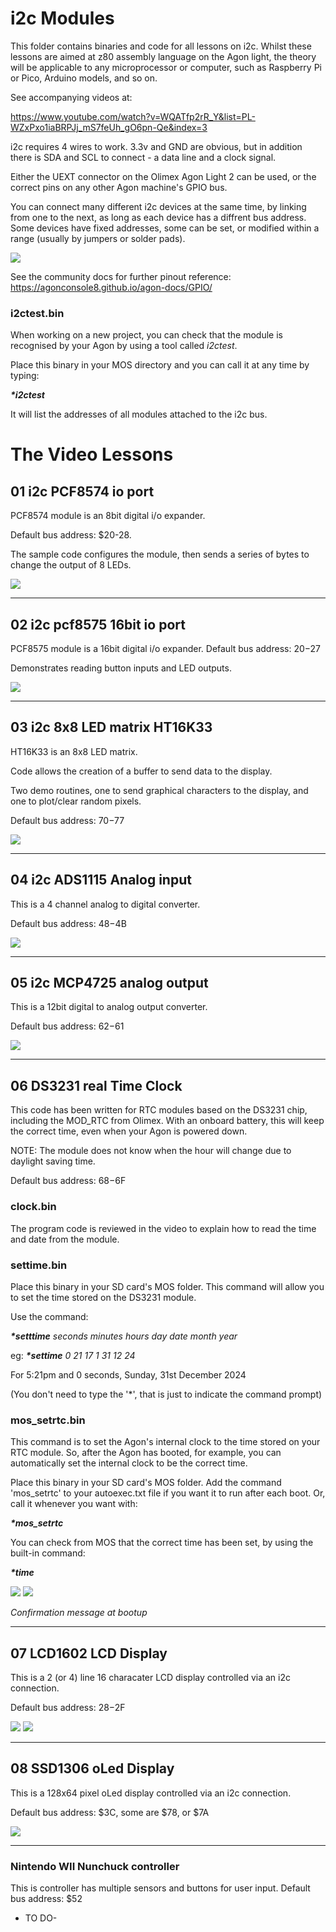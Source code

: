 # i2c Modules
This folder contains binaries and code for all lessons on i2c. Whilst these lessons are aimed at z80 assembly language on the Agon light, the theory will be applicable to any microprocessor or computer, such as Raspberry Pi or Pico, Arduino models, and so on.

See accompanying videos at:

https://www.youtube.com/watch?v=WQATfp2rR_Y&list=PL-WZxPxo1iaBRPJj_mS7feUh_gO6pn-Qe&index=3


i2c requires 4 wires to work. 3.3v and GND are obvious, but in addition there is SDA and SCL to connect - a data line and a clock signal.

Either the UEXT connector on the Olimex Agon Light 2 can be used, or the correct pins on any other Agon machine's GPIO bus.

You can connect many different i2c devices at the same time, by linking from one to the next, as long as each device has a diffrent bus address. Some devices have fixed addresses, some can be set, or modified within a range (usually by jumpers or solder pads).

![](./images/io_uext2.png)

See the community docs for further pinout reference:
https://agonconsole8.github.io/agon-docs/GPIO/

### i2ctest.bin

When working on a new project, you can check that the module is recognised by your Agon by using a tool called <i>i2ctest</I>.

Place this binary in your MOS directory and you can call it at any time by typing:

<B><i>*i2ctest</i></B>

It will list the addresses of all modules attached to the i2c bus.



# The Video Lessons

## 01 i2c PCF8574 io port

PCF8574 module is an 8bit digital i/o expander.

Default bus address: $20-28.

The sample code configures the module, then sends a series of bytes to change the output of 8 LEDs.

![](./images/io8bit.png)

<HR>

## 02 i2c pcf8575 16bit io port

PCF8575 module is a 16bit digital i/o expander.
Default bus address: $20-$27

Demonstrates reading button inputs and LED outputs.

![](./images/io16bit.png)

<HR>

## 03 i2c 8x8 LED matrix HT16K33

HT16K33 is an 8x8 LED matrix.

Code allows the creation of a buffer to send data to the display. 

Two demo routines, one to send graphical characters to the display, and one to plot/clear random pixels.

Default bus address: $70-$77

![](./images/matrix.png)

<HR>


## 04 i2c ADS1115 Analog input

This is a 4 channel analog to digital converter.

Default bus address: $48-$4B

![](./images/adc.png)
<HR>

## 05 i2c MCP4725 analog output

This is a 12bit digital to analog output converter.

Default bus address: $62-$61

![](./images/dac.png)

<HR>

## 06 DS3231 real Time Clock

This code has been written for RTC modules based on the DS3231 chip, including the MOD_RTC from Olimex.  With an onboard battery, this will keep the correct time, even when your Agon is powered down. 

NOTE: The module does not know when the hour will change due to daylight saving time.

Default bus address: $68-$6F

### clock.bin

The program code is reviewed in the video to explain how to read the time and date from the module.

### settime.bin

Place this binary in your SD card's MOS folder. This command will allow you to set the time stored on the DS3231 module. 

Use the command:

<B><i>*setttime</B> seconds minutes hours day date month year</i>

eg: 
<B><i>*settime</B> 0 21 17 1 31 12 24</i>

For 5:21pm and 0 seconds, Sunday, 31st December 2024

(You don't need to type the '*', that is just to indicate the command prompt)



### mos_setrtc.bin

This command is to set the Agon's internal clock to the time stored on your RTC module. So, after the Agon has booted, for example, you can automatically set the internal clock to be the correct time.

Place this binary in your SD card's MOS folder.
Add the command 'mos_setrtc' to your autoexec.txt file if you want it to run after each boot.
Or, call it whenever you want with:

<B><i>*mos_setrtc</i></B>

You can check from MOS that the correct time has been set, by using the built-in command:

<B><i>*time</i></B>

![](./images/rtc1.png)
![](./images/agontime.jpg)

<i>Confirmation message at bootup</i>

<HR>

## 07 LCD1602 LCD Display

This is a 2 (or 4) line 16 characater LCD display controlled via an i2c connection.

Default bus address: $28-$2F

![](./images/lcd.png)
![](./images/lcd2.png)

<HR>

## 08 SSD1306 oLed Display

This is a 128x64 pixel oLed display controlled via an i2c connection.

Default bus address: $3C, some are $78, or $7A

![](./images/oled.png)

<HR>

### Nintendo WII Nunchuck controller
This is controller has multiple sensors and buttons for user input.
Default bus address: $52

- TO DO-


